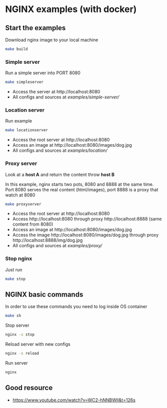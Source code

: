 # NGINX examples (with docker)

## Start the examples

Download nginx image to your local machine 

```bash
make build
```

### Simple server

Run a simple server into PORT 8080

```bash
make simpleserver
```

- Access the server at http://localhost:8080
- All configs and sources at *examples/simple-server/*

### Location server

Run example

```bash
make locationserver
```

- Access the root server at http://localhost:8080
- Access an image at http://localhost:8080/images/dog.jpg
- All configs and sources at *examples/location/*

### Proxy server

Look at a **host A** and return the content throw **host B**

In this example, nginx starts two pots, 8080 and 8888 at the same time. Port 8080 serves the real content (html/images), port 8888 is a proxy that watch at 8080

```bash
make proxyserver
```

- Access the root server at http://localhost:8080
- Access http://localhost:8080 through proxy http://localhost:8888 (same content from 8080)
- Access an image at http://localhost:8080/images/dog.jpg
- Access the image http://localhost:8080/images/dog.jpg through proxy http://localhost:8888/img/dog.jpg
- All configs and sources at *examples/proxy/*


### Stop nginx

Just run

```bash
make stop
```

## NGINX basic commands

In order to use these commands you need to log inside OS container

```bash
make sh
```

Stop server

```bash
nginx -s stop
```

Reload server with new configs

```bash
nginx -s reload
```

Run server

```bash
nginx
```

## Good resource

- https://www.youtube.com/watch?v=WC2-hNNBWII&t=126s